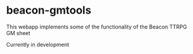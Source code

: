 # beacon-gmtools

This webapp implements some of the functionality of the Beacon TTRPG GM sheet 

Currently in development